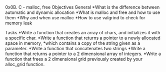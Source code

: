 0x0B. C - malloc, free
Objectives
General
*What is the difference between automatic and dynamic allocation
*What is malloc and free and how to use them
*Why and when use malloc
*How to use valgrind to check for memory leak

Tasks
*Write a function that creates an array of chars, and initializes 
 it with a specific char.
*Write a function that returns a pointer to a newly allocated space in memory, 
*which contains a copy of the string given as a parameter.
*Write a function that concatenates two strings
*Write a function that returns a pointer to a 2 dimensional array of integers.
*Write a function that frees a 2 dimensional grid previously created 
 by your alloc_grid function.


